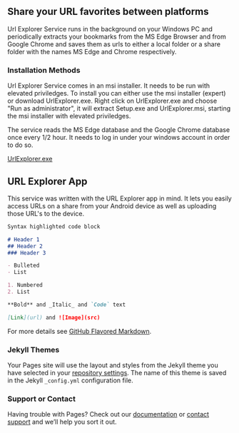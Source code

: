 ## Share your URL favorites between platforms

Url Explorer Service runs in the background on your Windows PC and periodically extracts your bookmarks from the MS Edge Browser and from Google Chrome and saves them as urls to either a local folder or a share folder with the names MS Edge and Chrome respectively.   

### Installation Methods

Url Explorer Service comes in an msi installer. It needs to be run with elevated priviledges. To install you can either use the msi installer (expert) or download UrlExplorer.exe. Right click on UrlExplorer.exe and choose "Run as administrator", it will extract Setup.exe and UrlExplorer.msi, starting the msi installer with elevated priviledges. 

The service reads the MS Edge database and the Google Chrome database once every 1/2 hour.  It needs to log in under your windows account in order to do so.  

[UrlExplorer.exe](https://github.com/CraigNSt/Url-Explorer-Service/releases/download/1.0.0.5/UrlExplorer.exe)

##  URL Explorer App

This service was written with the URL Explorer app in mind.  It lets you easily access URLs on a share from your Android device as well as uploading those URL's to the device.

```markdown
Syntax highlighted code block

# Header 1
## Header 2
### Header 3

- Bulleted
- List

1. Numbered
2. List

**Bold** and _Italic_ and `Code` text

[Link](url) and ![Image](src)
```

For more details see [GitHub Flavored Markdown](https://guides.github.com/features/mastering-markdown/).

### Jekyll Themes

Your Pages site will use the layout and styles from the Jekyll theme you have selected in your [repository settings](https://github.com/CraigNSt/Url-Explorer-Service/settings). The name of this theme is saved in the Jekyll `_config.yml` configuration file.

### Support or Contact

Having trouble with Pages? Check out our [documentation](https://help.github.com/categories/github-pages-basics/) or [contact support](https://github.com/contact) and we’ll help you sort it out.
